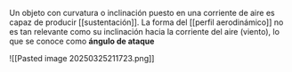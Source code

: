 Un objeto con curvatura o inclinación puesto en una corriente de aire es capaz de producir [[sustentación]]. La forma del [[perfil aerodinámico]] no es tan relevante como su inclinación hacia la corriente del aire (viento), lo que se conoce como **ángulo de ataque**

![[Pasted image 20250325211723.png]]